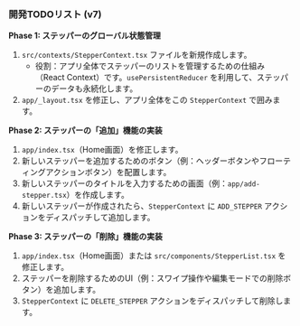 ### **開発TODOリスト (v7)**

**Phase 1: ステッパーのグローバル状態管理**
1.  `src/contexts/StepperContext.tsx` ファイルを新規作成します。
    *   役割：アプリ全体でステッパーのリストを管理するための仕組み（React Context）です。`usePersistentReducer` を利用して、ステッパーのデータも永続化します。
2.  `app/_layout.tsx` を修正し、アプリ全体をこの `StepperContext` で囲みます。

**Phase 2: ステッパーの「追加」機能の実装**
1.  `app/index.tsx`（Home画面）を修正します。
2.  新しいステッパーを追加するためのボタン（例：ヘッダーボタンやフローティングアクションボタン）を配置します。
3.  新しいステッパーのタイトルを入力するための画面（例：`app/add-stepper.tsx`）を作成します。
4.  新しいステッパーが作成されたら、`StepperContext` に `ADD_STEPPER` アクションをディスパッチして追加します。

**Phase 3: ステッパーの「削除」機能の実装**
1.  `app/index.tsx`（Home画面）または `src/components/StepperList.tsx` を修正します。
2.  ステッパーを削除するためのUI（例：スワイプ操作や編集モードでの削除ボタン）を追加します。
3.  `StepperContext` に `DELETE_STEPPER` アクションをディスパッチして削除します。
